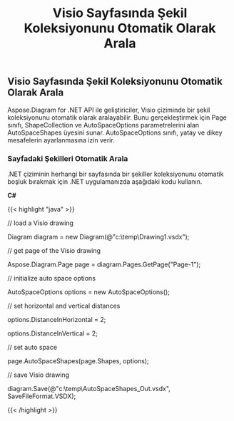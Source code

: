 ﻿---
title: Visio Sayfasında Şekil Koleksiyonunu Otomatik Olarak Arala
type: docs
weight: 30
url: /tr/net/auto-space-a-collection-of-shapes-in-the-visio-page/
description: Bu bölüm, visio sayfasındaki bir şekil koleksiyonunun Aspose.Diagram ile nasıl otomatik boşluk bırakılacağını açıklar.
---
## **Visio Sayfasında Şekil Koleksiyonunu Otomatik Olarak Arala**
Aspose.Diagram for .NET API ile geliştiriciler, Visio çiziminde bir şekil koleksiyonunu otomatik olarak aralayabilir. Bunu gerçekleştirmek için Page sınıfı, ShapeCollection ve AutoSpaceOptions parametrelerini alan AutoSpaceShapes üyesini sunar. AutoSpaceOptions sınıfı, yatay ve dikey mesafelerin ayarlanmasına izin verir.
### **Sayfadaki Şekilleri Otomatik Arala**
.NET çiziminin herhangi bir sayfasında bir şekiller koleksiyonunu otomatik boşluk bırakmak için .NET uygulamanızda aşağıdaki kodu kullanın.

**C#**

{{< highlight "java" >}}

 // load a Visio drawing

Diagram diagram = new Diagram(@"c:\temp\Drawing1.vsdx");

// get page of the Visio drawing

Aspose.Diagram.Page page = diagram.Pages.GetPage("Page-1");

// initialize auto space options

AutoSpaceOptions options = new AutoSpaceOptions();

// set horizontal and vertical distances

options.DistanceInHorizontal = 2;

options.DistanceInVertical = 2;

// set auto space 

page.AutoSpaceShapes(page.Shapes, options);

// save Visio drawing

diagram.Save(@"c:\temp\AutoSpaceShapes_Out.vsdx", SaveFileFormat.VSDX);

{{< /highlight >}}
